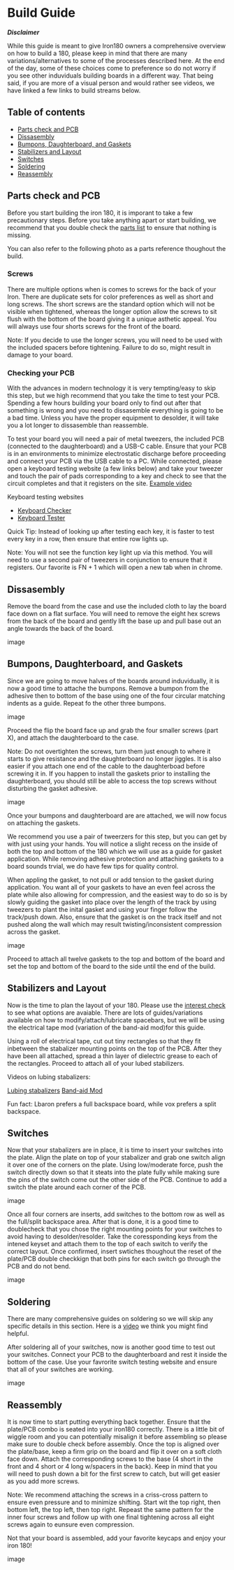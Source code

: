 # Build Guide

***Disclaimer***

While this guide is meant to give Iron180 owners a comprehensive overview on how to build a 180, please keep in mind that there are many variations/alternatives to some of the processes described here. At the end of the day, some of these choices come to preference so do not worry if you see other induviduals building boards in a different way. That being said, if you are more of a visual person and would rather see videos, we have linked a few links to build streams below.


## Table of contents

* [Parts check and PCB](#parts-check-and-pcb)
* [Dissasembly](#dissasembly)
* [Bumpons, Daughterboard, and Gaskets](#bumpons-daughterboard-and-gaskets)
* [Stabilizers and Layout](#stabilizers-and-layout)
* [Switches](#switches)
* [Soldering](#soldering)
* [Reassembly](#reassembly)

## Parts check and PCB

Before you start building the iron 180, it is imporant to take a few precautionary steps. Before you take anything apart or start building, we recommend that you double check the [parts list](Iron180PartsList.md) to ensure that nothing is missing.

You can also refer to the following photo as a parts reference thoughout the build.


### Screws

There are multiple options when is comes to screws for the back of your Iron. There are duplicate sets for color preferences as well as short and long screws. The short screws are the standard option which will not be visible when tightened, whereas the longer option allow the screws to sit flush with the bottom of the board giving it a unique asthetic appeal. You will always use four shorts screws for the front of the board.

Note: If you decide to use the longer screws, you will need to be used with the included spacers before tightening. Failure to do so, might result in damage to your board. 

### Checking your PCB

With the advances in modern technology it is very tempting/easy to skip this step, but we high recommend that you take the time to test your PCB. Spending a few hours building your board only to find out after that something is wrong and you need to dissasemble everything is going to be a bad time. Unless you have the proper equipment to desolder, it will take you a lot longer to dissasemble than reassemble.

To test your board you will need a pair of metal tweezers, the included PCB (connected to the daughterboard) and a USB-C cable. Ensure that your PCB is in an environments to minimize electrostatic discharge before proceeding and connect your PCB via the USB cable to a PC. While connected, please open a keyboard testing website (a few links below) and take your tweezer and touch the pair of pads corresponding to a key and check to see that the circuit completes and that it registers on the site. [Example video](https://www.youtube.com/watch?v=0Jp1X0hrAeM)

Keyboard testing websites

* [Keyboard Checker](https://keyboardchecker.com/)
* [Keyboard Tester](https://www.keyboardtester.com/)

Quick Tip: Instead of looking up after testing each key, it is faster to test every key in a row, then ensure that entire row lights up.

Note: You will not see the function key light up via this method. You will need to use a second pair of tweezers in conjunction to ensure that it registers. Our favorite is FN + 1 which will open a new tab when in chrome.

## Dissasembly

Remove the board from the case and use the included cloth to lay the board face down on a flat surface. You will need to remove the eight hex screws from the back of the board and gently lift the base up and pull base out an angle towards the back of the board.

image

## Bumpons, Daughterboard, and Gaskets

Since we are going to move halves of the boards around induvidually, it is now a good time to attache the bumpons. Remove a bumpon from the adhesive then to bottom of the base using one of the four circular matching indents as a guide. Repeat fo the other three bumpons.

image

Proceed the flip the board face up and grab the four smaller screws (part X), and attach the daughterboard to the case.

Note: Do not overtighten the screws, turn them just enough to where it starts to give resistance and the daughterboard no longer jiggles. It is also easier if you attach one end of the cable to the daughterboad before screwing it in. If you happen to install the gaskets prior to installing the daughterboard, you should still be able to access the top screws without disturbing the gasket adhesive.

image

Once your bumpons and daughterboard are are attached, we will now focus on attaching the gaskets.

We recommend you use a pair of tweerzers for this step, but you can get by with just using your hands. You will notice a slight recess on the inside of both the top and bottom of the 180 which we will use as a guide for gasket application. While removing adhesive protection and attaching gaskets to a board sounds trvial, we do have few tips for quality control.

When appling the gasket, to not pull or add tension to the gasket during application. You want all of your gaskets to have an even feel across the plate while also allowing for compression, and the easiest way to do so is by slowly guiding the gasket into place over the length of the track by using tweezers to plant the inital gasket and using your finger follow the track/push down. Also, ensure that the gasket is on the track itself and not pushed along the wall which may result twisting/inconsistent compression across the gasket.

image

Proceed to attach all twelve gaskets to the top and bottom of the board and set the top and bottom of the board to the side until the end of the build.

## Stabilizers and Layout

Now is the time to plan the layout of your 180. Please use the [interest check](https://geekhack.org/index.php?topic=105245.0) to see what options are avaiable. There are lots of guides/variations available on how to modify/attach/lubricate spacebars, but we will be using the electrical tape mod (variation of the band-aid mod)for this guide.

Using a roll of electrical tape, cut out tiny rectangles so that they fit inbetween the stabalizer mounting points on the top of the PCB. After they have been all attached, spread a thin layer of dielectric grease to each of the rectangles. Proceed to attach all of your lubed stabilizers.

Videos on lubing stabalizers:

[Lubing stabalizers](https://www.youtube.com/watch?v=usNx1_d0HbQ)
[Band-aid Mod](https://www.youtube.com/watch?v=cD5Zj-ZgMLA)


Fun fact: Lbaron prefers a full backspace board, while vox prefers a split backspace.

## Switches

Now that your stabalizers are in place, it is time to insert your switches into the plate. Align the plate on top of your stabalizer and grab one switch align it over one of the corners on the plate. Using low/moderate force, push the switch directly down so that it steats into the plate fully while making sure the pins of the switch come out the other side of the PCB. Continue to add a switch the plate around each corner of the PCB.

image

Once all four corners are inserts, add switches to the bottom row as well as the full/split backspace area. After that is done, it is a good time to doublecheck that you chose the right mounting points for your switches to avoid having to desolder/resolder. Take the coressponding keys from the intened keyset and attach them to the top of each switch to verify the correct layout. Once confirmed, insert swtiches thoughout the reset of the plate/PCB double checkkign that both pins for each switch go through the PCB and do not bend.

image

## Soldering

There are many comprehensive guides on soldering so we will skip any specific details in this section. Here is a [video](https://www.youtube.com/watch?v=cRJV1jo5vao) we think you might find helpful.

After soldering all of your switches, now is another good time to test out your switches. Connect your PCB to the daughterboard and rest it inside the bottom of the case. Use your favrorite switch testing website and ensure that all of your switches are working.

image

## Reassembly

It is now time to start putting everything back together. Ensure that the plate/PCB combo is seated into your iron180 correctly. There is a little bit of wiggle room and you can potentially misalign it before assembling so please make sure to double check before assembly. Once the top is aligned over the plate/base, keep a firm grip on the board and flip it over on a soft cloth face down. Attach the corresponding screws to the base (4 short in the front and 4 short or 4 long w/spacers in the back). Keep in mind that you will need to push down a bit for the first screw to catch, but will get easier as you add more screws.

Note: We recommend attaching the screws in a criss-cross pattern to ensure even pressure and to minimize shifting. Start wit the top right, then bottom left, the top left, then top right. Repeast the same pattern for the inner four screws and follow up with one final tightening across all eight screws again to eunsure even compression.

Not that your board is assembled, add your favorite keycaps and enjoy your iron 180!

image

